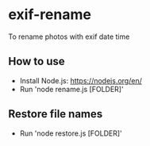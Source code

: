 # exif-rename
To rename photos with exif date time

## How to use

- Install Node.js: https://nodejs.org/en/
- Run 'node rename.js [FOLDER]'

## Restore file names
- Run 'node restore.js [FOLDER]'